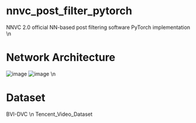 # nnvc_post_filter_pytorch
NNVC 2.0 official NN-based post filtering software PyTorch implementation
\n

# Network Architecture
![image](https://user-images.githubusercontent.com/117562297/221793450-8f35070c-b09d-4ba5-a956-c4f9159bb01f.png)
![image](https://user-images.githubusercontent.com/117562297/221793566-24b8aa47-4559-4cd1-bca1-1e0026f957c4.png)
\n

# Dataset
BVI-DVC
\n
Tencent_Video_Dataset

